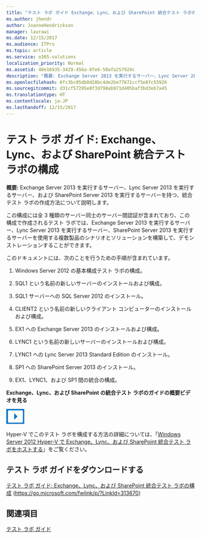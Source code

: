 ```yaml
---
title: "テスト ラボ ガイド Exchange、Lync、および SharePoint 統合テスト ラボの構成"
ms.author: jhendr
author: JoanneHendrickson
manager: laurawi
ms.date: 12/15/2017
ms.audience: ITPro
ms.topic: article
ms.service: o365-solutions
localization_priority: Normal
ms.assetid: 48e16935-3429-456a-8fe6-50afa257924c
description: "概要: Exchange Server 2013 を実行するサーバー、Lync Server 2013 を実行するサーバー、および SharePoint Server 2013 を実行するサーバーを持つ、統合テスト ラボの作成方法について説明します。"
ms.openlocfilehash: 6fc3bc05db0d28bc4de2be77671ccf5e8fc55926
ms.sourcegitcommit: d31cf57295e8f3d798ab971d405baf3bd3eb7a45
ms.translationtype: HT
ms.contentlocale: ja-JP
ms.lasthandoff: 12/15/2017
---
```

# <a name="test-lab-guide-configure-an-integrated-exchange-lync-and-sharepoint-test-lab"></a>テスト ラボ ガイド: Exchange、Lync、および SharePoint 統合テスト ラボの構成

 **概要:** Exchange Server 2013 を実行するサーバー、Lync Server 2013 を実行するサーバー、および SharePoint Server 2013 を実行するサーバーを持つ、統合テスト ラボの作成方法について説明します。
  
この構成には全 3 種類のサーバー同士のサーバー間認証が含まれており、この構成で作成されるテスト ラボでは、Exchange Server 2013 を実行するサーバー、Lync Server 2013 を実行するサーバー、SharePoint Server 2013 を実行するサーバーを使用する複数製品のシナリオとソリューションを構築して、デモンストレーションすることができます。
  
このドキュメントには、次のことを行うための手順が含まれています。
  
1. Windows Server 2012 の基本構成テスト ラボの構成。
    
2. SQL1 という名前の新しいサーバーのインストールおよび構成。
    
3. SQL1 サーバーへの SQL Server 2012 のインストール。
    
4. CLIENT2 という名前の新しいクライアント コンピューターのインストールおよび構成。
    
5. EX1 への Exchange Server 2013 のインストールおよび構成。
    
6. LYNC1 という名前の新しいサーバーのインストールおよび構成。
    
7. LYNC1 への Lync Server 2013 Standard Edition のインストール。
    
8. SP1 への SharePoint Server 2013 のインストール。
    
9. EX1、LYNC1、および SP1 間の統合の構成。
    
**Exchange、Lync、および SharePoint の統合テスト ラボのガイドの概要ビデオを見る**

![ビデオ (再生ボタン) アイコン](images/mod_icon_video_M.png)
  
Hyper-V でこのテスト ラボを構成する方法の詳細については、「[Windows Server 2012 Hyper-V で Exchange、Lync、および SharePoint 統合テスト ラボをホストする]((https://social.technet.microsoft.com/wiki/contents/articles/18483.hosting-the-integrated-exchange-lync-and-sharepoint-test-lab-with-windows-server-2012-hyper-v.aspx))」をご覧ください。
  
## <a name="download-the-test-lab-guide"></a>テスト ラボ ガイドをダウンロードする

[テスト ラボ ガイド: Exchange、Lync、および SharePoint 統合テスト ラボの構成](https://go.microsoft.com/fwlink/p/?LinkId=313670) (https://go.microsoft.com/fwlink/p/?LinkId=313670)
  
## <a name="see-also"></a>関連項目

[テスト ラボ ガイド](https://go.microsoft.com/fwlink/p/?LinkId=202817)




